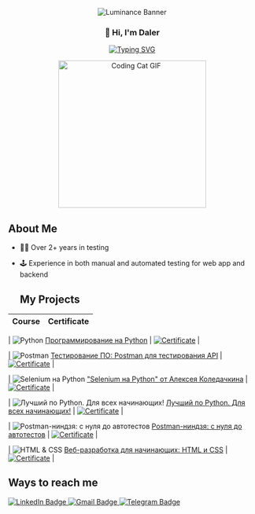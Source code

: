 <!--
😾 Don't copy my profile design!
-->

<p align="center">
  <img src="https://svg-banners.vercel.app/api?type=luminance&text1=Welcome%20to%20my%20GitHub%20profile!%20🖐&width=800&height=400&fontSize=50" alt="Luminance Banner">
</p>


<h3 align="center">👋 Hi, I'm Daler</h3>
<p align="center">
  <a href="https://git.io/typing-svg">
    <img src="https://readme-typing-svg.herokuapp.com?color=%2300FF00&center=true&vCenter=true&lines=QA+Engineer" alt="Typing SVG">
  </a>
</p>


<p align="center">
  <img src="https://media.giphy.com/media/v1.Y2lkPTc5MGI3NjExMHprcGhkNTQ0cmFvcmIwODk3NWNsNjQ3bmFlcXM2bzIwbGQxN3VoMSZlcD12MV9naWZzX3NlYXJjaCZjdD1n/7NoNw4pMNTvgc/giphy.gif" alt="Coding Cat GIF" width="300" height="300">
</p>


## About Me


- 👨‍💻 Over 2+ years in testing
- 🕹️ Experience in both manual and automated testing for web app and backend


  ## My Projects

| Course | Certificate |
|--------|-------------|

| ![Python](https://img.icons8.com/color/48/000000/python.png) [Программирование на Python]([https://it-wizard.pro/rest_and_grpc](https://stepik.org/course/67/)) | [![Certificate](https://img.shields.io/badge/Certificate-View-blue)](https://stepik.org/cert/2461195?lang=en) |

| ![Postman](https://img.icons8.com/dusk/48/postman-api.png) [Тестирование ПО: Postman для тестирования API](https://stepik.org/course/120679/) | [![Certificate](https://img.shields.io/badge/Certificate-View-teal)](https://stepik.org/cert/1755839?lang=en) |

| ![Selenium на Python](https://img.icons8.com/dusk/48/selenium-test-automation.png) ["Selenium на Python" от Алексея Коледачкина](https://stepik.org/course/188355/) | [![Certificate](https://img.shields.io/badge/Certificate-View-teal)](https://stepik.org/cert/2538507?lang=en) |

| ![Лучший по Python. Для всех начинающих!](https://img.icons8.com/color/48/000000/python.png) [Лучший по Python. Для всех начинающих!](https://stepik.org/course/214271/) | [![Certificate](https://img.shields.io/badge/Certificate-View-teal)](https://stepik.org/cert/2725403?lang=en) |

| ![Postman-ниндзя: c нуля до автотестов](https://img.icons8.com/dusk/48/postman-api.png) [Postman-ниндзя: c нуля до автотестов](https://stepik.org/course/198019/) | [![Certificate](https://img.shields.io/badge/Certificate-View-teal)](https://stepik.org/cert/2725608?lang=en) |

| ![HTML & CSS](https://img.icons8.com/dusk/48/web-design.png) [Веб-разработка для начинающих: HTML и CSS](https://stepik.org/course/38218) | [![Certificate](https://img.shields.io/badge/Certificate-View-blue)](https://stepik.org/cert/2134763?lang=en) |

## Ways to reach me
  <a href="https://www.linkedin.com/in/daler-zabirov">
    <img src="https://img.shields.io/badge/LinkedIn-blue?style=for-the-badge&logo=linkedin&logoColor=white" alt="LinkedIn Badge">
  </a>
   <a href="mailto:daler.zabirov88@gmail.com">
    <img src="https://img.shields.io/badge/Gmail-red?style=for-the-badge&logo=gmail&logoColor=white" alt="Gmail Badge"/>
  </a>
  <a href="https://t.me/daler_zabirov">
    <img src="https://img.shields.io/badge/Telegram-blue?style=for-the-badge&logo=telegram&logoColor=white" alt="Telegram Badge"/>
  </a>
